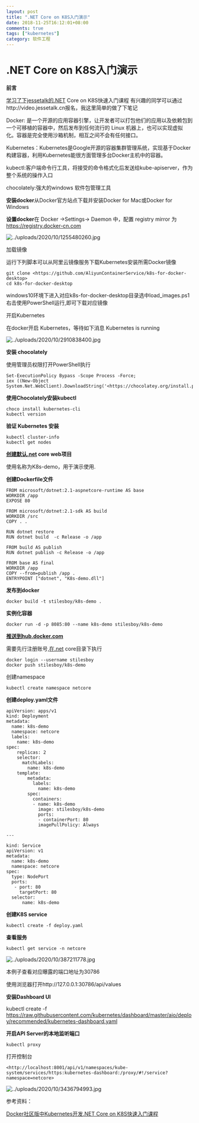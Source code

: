 ```yaml
---
layout: post
title: ".NET Core on K8S入门演示"
date: 2018-11-25T16:12:01+08:00
comments: true
tags: ["kubernetes"]
category: 软件工程
---
```


# .NET Core on K8S入门演示

**前言**

[学习了下jessetalk的.NET](http://xn--jessetalk-zb6ng3abn959kfm9e.NET) Core on K8S快速入门课程 有兴趣的同学可以通过http://video.jessetalk.cn报名，我这里简单的做了下笔记

Docker: 是一个开源的应用容器引擎，让开发者可以打包他们的应用以及依赖包到一个可移植的容器中，然后发布到任何流行的 Linux 机器上，也可以实现虚拟化。容器是完全使用沙箱机制，相互之间不会有任何接口。

Kubernetes：Kubernetes是Google开源的容器集群管理系统，实现基于Docker构建容器，利用Kubernetes能很方面管理多台Docker主机中的容器。

kubectl:客户端命令行工具，将接受的命令格式化后发送给kube-apiserver，作为整个系统的操作入口

chocolately:强大的windows 软件包管理工具

**安装docker**从Docker官方站点下载并安装Docker for Mac或Docker for Windows

**设置docker**在 Docker ->Settings-> Daemon 中，配置 registry mirror 为 https://registry.docker-cn.com

![../uploads/2020/10/1255480260.jpg](../uploads/2020/10/1255480260.jpg)

加载镜像

运行下列脚本可以从阿里云镜像服务下载Kubernetes安装所需Docker镜像

```
git clone <https://github.com/AliyunContainerService/k8s-for-docker-desktop>
cd k8s-for-docker-desktop
```

windows10环境下进入对应k8s-for-docker-desktop目录选中load_images.ps1右击使用PowerShell运行,即可下载对应镜像

开启Kubernetes

在docker开启 Kubernetes，等待如下消息 Kubernetes is running

![../uploads/2020/10/2910838400.jpg](../uploads/2020/10/2910838400.jpg)

**安装 chocolately**

使用管理员权限打开PowerShell执行

```
Set-ExecutionPolicy Bypass -Scope Process -Force;
iex ((New-Object System.Net.WebClient).DownloadString('<https://chocolatey.org/install.ps1>'))
```

**使用Chocolately安装kubectl**

```
choco install kubernetes-cli
kubectl version
```

**验证 Kubernetes 安装**

```
kubectl cluster-info
kubectl get nodes
```

**[创建默认.net](http://xn--5brr72ac28a2bq.net) core web项目**

使用名称为K8s-demo，用于演示使用.

**创建Dockerfile文件**

```
FROM microsoft/dotnet:2.1-aspnetcore-runtime AS base
WORKDIR /app
EXPOSE 80

FROM microsoft/dotnet:2.1-sdk AS build
WORKDIR /src
COPY . .

RUN dotnet restore
RUN dotnet build  -c Release -o /app

FROM build AS publish
RUN dotnet publish -c Release -o /app

FROM base AS final
WORKDIR /app
COPY --from=publish /app .
ENTRYPOINT ["dotnet", "K8s-demo.dll"]
```

**发布到docker**

```
docker build -t stilesboy/k8s-demo .
```

**实例化容器**

```
docker run -d -p 8085:80 --name k8s-demo stilesboy/k8s-demo
```

**[推送到hub.docker.com](http://xn--hub-7j2ep21fi04d.docker.com)**

需要先行注册账号,[在.net](http://xn--3ds.net) core目录下执行

```
docker login --username stilesboy
docker push stilesboy/k8s-demo
```

创建namespace

```
kubectl create namespace netcore
```

**创建deploy.yaml文件**

```
apiVersion: apps/v1
kind: Deployment
metadata:
  name: k8s-demo
  namespace: netcore
  labels:
    name: k8s-demo
spec:
    replicas: 2
    selector:
      matchLabels:
        name: k8s-demo
    template:
        metadata:
          labels:
            name: k8s-demo
        spec:
          containers:
          - name: k8s-demo
            image: stilesboy/k8s-demo
            ports:
            - containerPort: 80
            imagePullPolicy: Always

---

kind: Service
apiVersion: v1
metadata:
  name: k8s-demo
  namespace: netcore
spec:
  type: NodePort
  ports:
   - port: 80
     targetPort: 80
  selector:
      name: k8s-demo
```

**创建K8S service**

```
kubectl create -f deploy.yaml
```

**查看服务**

```
kubectl get service -n netcore
```

![../uploads/2020/10/387211778.jpg](../uploads/2020/10/387211778.jpg)

本例子查看对应曝露的端口地址为30786

使用浏览器打开http://127.0.0.1:30786/api/values

**安装Dashboard UI**

kubectl create -f https://raw.githubusercontent.com/kubernetes/dashboard/master/aio/deploy/recommended/kubernetes-dashboard.yaml

**开启API Server的本地监听端口**

```
kubectl proxy
```

打开控制台

```
<http://localhost:8001/api/v1/namespaces/kube-system/services/https:kubernetes-dashboard:/proxy/#!/service?namespace=netcore>
```

![../uploads/2020/10/3436794993.jpg](../uploads/2020/10/3436794993.jpg)

参考资料：

[Docker社区版中Kubernetes开发](https://developer.aliyun.com/article/508460)[.NET Core on K8S快速入门课程](http://video.jessetalk.cn/)